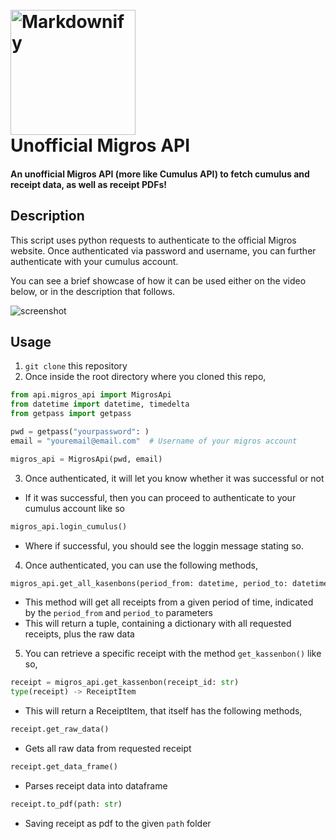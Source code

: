 <h1 align="left">
  <br>
  <a><img src="https://abs.twimg.com/emoji/v2/svg/1f603.svg" alt="Markdownify" width="200"></a>
  <br>Unofficial Migros API
  <br>
</h1>

<h4 align="left">An unofficial Migros API (more like Cumulus API) to fetch cumulus and receipt data, as well as receipt PDFs!</h4>

## Description
This script uses python requests to authenticate to the official Migros website. Once authenticated via password and username, you can further authenticate with your cumulus account.

You can see a brief showcase of how it can be used either on the video below, or in the description that follows. 

![screenshot](https://github.com/edghyhdz/migros_api/blob/master/usage.gif)

## Usage
1. `git clone` this repository
2. Once inside the root directory where you cloned this repo,

```python
from api.migros_api import MigrosApi
from datetime import datetime, timedelta
from getpass import getpass

pwd = getpass("yourpassword": )
email = "youremail@email.com"  # Username of your migros account

migros_api = MigrosApi(pwd, email)

```

3. Once authenticated, it will let you know whether it was successful or not
  - If it was successful, then you can proceed to authenticate to your cumulus account like so
 ```python
migros_api.login_cumulus()
```
  - Where if successful, you should see the loggin message stating so.
  
4. Once authenticated, you can use the following methods,
```python
migros_api.get_all_kasenbons(period_from: datetime, period_to: datetime)
```
 - This method will get all receipts from a given period of time, indicated by the `period_from` and `period_to` parameters
 - This will return a tuple, containing a dictionary with all requested receipts, plus the raw data
 5. You can retrieve a specific receipt with the method `get_kassenbon()` like so, 
 ```python
receipt = migros_api.get_kassenbon(receipt_id: str)
type(receipt) -> ReceiptItem
```
 - This will return a ReceiptItem, that itself has the following methods,
  ```python
receipt.get_raw_data()  
```
 - Gets all raw data from requested receipt
 
```python
receipt.get_data_frame()  
```
 - Parses receipt data into dataframe
 
```python
receipt.to_pdf(path: str)  
```
 - Saving receipt as pdf to the given `path` folder

